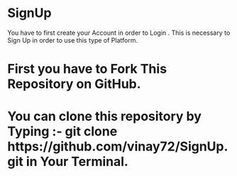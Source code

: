 # SignUp
You have to first create your Account  in order to Login .
This is necessary to Sign Up in order to use this type of Platform.
<h1>First you have to Fork This Repository on GitHub.<br></h1>
<h1>You can clone this repository by Typing :- git clone https://github.com/vinay72/SignUp.git in Your Terminal.</h1>
